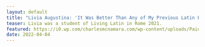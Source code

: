```yaml
---
layout: default
title: "Livia Augustina: 'It Was Better Than Any of My Previous Latin Experiences!'"
teaser: Livia was a student of Living Latin in Rome 2021. 
featured: https://i0.wp.com/charlesmcnamara.com/wp-content/uploads/Paideia-Reading.jpg
date: 2022-04-04
---
```


